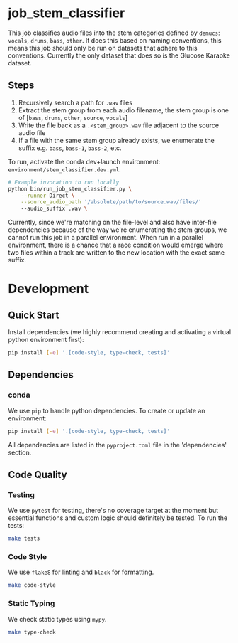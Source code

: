 # job_stem_classifier

This job classifies audio files into the stem categories defined by `demucs`: `vocals`, `drums`,
`bass`, `other`. It does this based on naming conventions, this means this job should only
be run on datasets that adhere to this conventions. Currently the only dataset that does so is
the Glucose Karaoke dataset.

## Steps
1. Recursively search a path for `.wav` files
2. Extract the stem group from each audio filename, the stem group is one of [`bass`, `drums`, `other`, `source`, `vocals`]
3. Write the file back as a `.<stem_group>.wav` file adjacent to the source audio file
4. If a file with the same stem group already exists, we enumerate the suffix e.g. `bass`, `bass-1`, `bass-2`, etc.

To run, activate the conda dev+launch environment: `environment/stem_classifier.dev.yml`.

```bash
# Example invocation to run locally
python bin/run_job_stem_classifier.py \
    --runner Direct \
    --source_audio_path '/absolute/path/to/source.wav/files/'
    --audio_suffix .wav \
```

Currently, since we're matching on the file-level and also have inter-file dependencies because of
the way we're enumerating the stem groups, we cannot run this job in a parallel environment. When
run in a parallel environment, there is a chance that a race condition would emerge where two
files within a track are written to the new location with the exact same suffix.

# Development
## Quick Start
Install dependencies (we highly recommend creating and activating a virtual
python environment first):

```sh
pip install [-e] '.[code-style, type-check, tests]'
```

## Dependencies
### conda
We use `pip` to handle python dependencies.  To create or update an environment:

```sh
pip install [-e] '.[code-style, type-check, tests]'
```

All dependencies are listed in the `pyproject.toml` file in the 'dependencies'
section.

## Code Quality
### Testing
We use `pytest` for testing, there's no coverage target at the moment but
essential functions and custom logic should definitely be tested. To run the
tests:
```sh
make tests
```

### Code Style
We use `flake8` for linting and `black` for formatting.

```sh
make code-style
```

### Static Typing
We check static types using `mypy`.
```sh
make type-check
```
